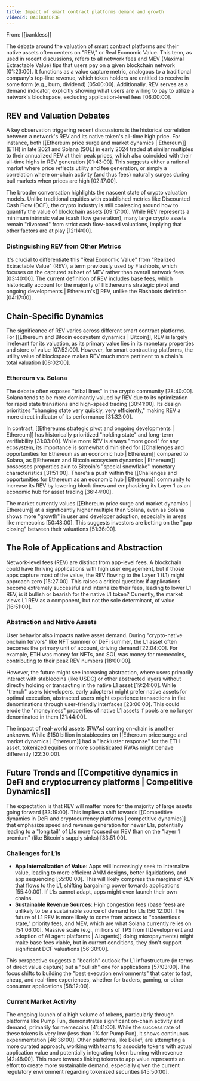 ```yaml
---
title: Impact of smart contract platforms demand and growth
videoId: DAOiK8iDF3E
---
```


From: [[bankless]] <br/> 

The debate around the valuation of smart contract platforms and their native assets often centers on "REV," or Real Economic Value. This term, as used in recent discussions, refers to all network fees and MEV (Maximal Extractable Value) tips that users pay on a given blockchain network <a class="yt-timestamp" data-t="01:23:00">[01:23:00]</a>. It functions as a value capture metric, analogous to a traditional company's top-line revenue, which token holders are entitled to receive in some form (e.g., burn, dividend) <a class="yt-timestamp" data-t="05:00:00">[05:00:00]</a>. Additionally, REV serves as a demand indicator, explicitly showing what users are willing to pay to utilize a network's blockspace, excluding application-level fees <a class="yt-timestamp" data-t="06:00:00">[06:00:00]</a>.

## REV and Valuation Debates

A key observation triggering recent discussions is the historical correlation between a network's REV and its native token's all-time high price. For instance, both [[Ethereum price surge and market dynamics | Ethereum]] (ETH) in late 2021 and Solana (SOL) in early 2024 traded at similar multiples to their annualized REV at their peak prices, which also coincided with their all-time highs in REV generation <a class="yt-timestamp" data-t="01:43:00">[01:43:00]</a>. This suggests either a rational market where price reflects utility and fee generation, or simply a correlation where on-chain activity (and thus fees) naturally surges during bull markets when prices are high <a class="yt-timestamp" data-t="02:17:00">[02:17:00]</a>.

The broader conversation highlights the nascent state of crypto valuation models. Unlike traditional equities with established metrics like Discounted Cash Flow (DCF), the crypto industry is still coalescing around how to quantify the value of blockchain assets <a class="yt-timestamp" data-t="09:17:00">[09:17:00]</a>. While REV represents a minimum intrinsic value (cash flow generation), many large crypto assets remain "divorced" from strict cash flow-based valuations, implying that other factors are at play <a class="yt-timestamp" data-t="12:14:00">[12:14:00]</a>.

### Distinguishing REV from Other Metrics
It's crucial to differentiate this "Real Economic Value" from "Realized Extractable Value" (REV), a term previously used by Flashbots, which focuses on the captured subset of MEV rather than overall network fees <a class="yt-timestamp" data-t="03:40:00">[03:40:00]</a>. The current definition of REV includes base fees, which historically account for the majority of [[Ethereums strategic pivot and ongoing developments | Ethereum's]] REV, unlike the Flashbots definition <a class="yt-timestamp" data-t="04:17:00">[04:17:00]</a>.

## Chain-Specific Dynamics

The significance of REV varies across different smart contract platforms. For [[Ethereum and Bitcoin ecosystem dynamics | Bitcoin]], REV is largely irrelevant for its valuation, as its primary value lies in its monetary properties and store of value <a class="yt-timestamp" data-t="07:52:00">[07:52:00]</a>. However, for smart contracting platforms, the utility value of blockspace makes REV much more pertinent to a chain's total valuation <a class="yt-timestamp" data-t="08:02:00">[08:02:00]</a>.

### Ethereum vs. Solana
The debate often exposes "tribal lines" in the crypto community <a class="yt-timestamp" data-t="28:40:00">[28:40:00]</a>. Solana tends to be more dominantly valued by REV due to its optimization for rapid state transitions and high-speed trading <a class="yt-timestamp" data-t="30:41:00">[30:41:00]</a>. Its design prioritizes "changing state very quickly, very efficiently," making REV a more direct indicator of its performance <a class="yt-timestamp" data-t="31:32:00">[31:32:00]</a>.

In contrast, [[Ethereums strategic pivot and ongoing developments | Ethereum]] has historically prioritized "holding state" and long-term verifiability <a class="yt-timestamp" data-t="31:03:00">[31:03:00]</a>. While more REV is always "more good" for any ecosystem, its importance is somewhat diminished for [[Challenges and opportunities for Ethereum as an economic hub | Ethereum]] compared to Solana, as [[Ethereum and Bitcoin ecosystem dynamics | Ethereum]] possesses properties akin to Bitcoin's "special snowflake" monetary characteristics <a class="yt-timestamp" data-t="31:51:00">[31:51:00]</a>. There's a push within the [[Challenges and opportunities for Ethereum as an economic hub | Ethereum]] community to increase its REV by lowering block times and emphasizing its Layer 1 as an economic hub for asset trading <a class="yt-timestamp" data-t="36:44:00">[36:44:00]</a>.

The market currently values [[Ethereum price surge and market dynamics | Ethereum]] at a significantly higher multiple than Solana, even as Solana shows more "growth" in user and developer adoption, especially in areas like memecoins <a class="yt-timestamp" data-t="50:48:00">[50:48:00]</a>. This suggests investors are betting on the "gap closing" between their valuations <a class="yt-timestamp" data-t="51:36:00">[51:36:00]</a>.

## The Role of Applications and Abstraction

Network-level fees (REV) are distinct from app-level fees. A blockchain could have thriving applications with high user engagement, but if those apps capture most of the value, the REV flowing to the Layer 1 (L1) might approach zero <a class="yt-timestamp" data-t="15:27:00">[15:27:00]</a>. This raises a critical question: if applications become extremely successful and internalize their fees, leading to lower L1 REV, is it bullish or bearish for the native L1 token? Currently, the market views L1 REV as a component, but not the sole determinant, of value <a class="yt-timestamp" data-t="16:51:00">[16:51:00]</a>.

### Abstraction and Native Assets
User behavior also impacts native asset demand. During "crypto-native onchain fervors" like NFT summer or DeFi summer, the L1 asset often becomes the primary unit of account, driving demand <a class="yt-timestamp" data-t="22:04:00">[22:04:00]</a>. For example, ETH was money for NFTs, and SOL was money for memecoins, contributing to their peak REV numbers <a class="yt-timestamp" data-t="18:00:00">[18:00:00]</a>.

However, the future might see increasing abstraction, where users primarily interact with stablecoins (like USDC) or other abstracted layers without directly holding or transacting in the native L1 asset <a class="yt-timestamp" data-t="19:24:00">[19:24:00]</a>. While "trench" users (developers, early adopters) might prefer native assets for optimal execution, abstracted users might experience transactions in fiat denominations through user-friendly interfaces <a class="yt-timestamp" data-t="23:00:00">[23:00:00]</a>. This could erode the "moneyiness" properties of native L1 assets if pools are no longer denominated in them <a class="yt-timestamp" data-t="21:44:00">[21:44:00]</a>.

The impact of real-world assets (RWAs) coming on-chain is another unknown. While $150 billion in stablecoins on [[Ethereum price surge and market dynamics | Ethereum]] had a "lackluster response" for the ETH asset, tokenized equities or more sophisticated RWAs might behave differently <a class="yt-timestamp" data-t="22:30:00">[22:30:00]</a>.

## Future Trends and [[Competitive dynamics in DeFi and cryptocurrency platforms | Competitive Dynamics]]

The expectation is that REV will matter more for the majority of large assets going forward <a class="yt-timestamp" data-t="33:19:00">[33:19:00]</a>. This implies a shift towards [[Competitive dynamics in DeFi and cryptocurrency platforms | competitive dynamics]] that emphasize speed and revenue generation for newer L1s, potentially leading to a "long tail" of L1s more focused on REV than on the "layer 1 premium" (like Bitcoin's supply sinks) <a class="yt-timestamp" data-t="33:51:00">[33:51:00]</a>.

### Challenges for L1s
*   **App Internalization of Value**: Apps will increasingly seek to internalize value, leading to more efficient AMM designs, better liquidations, and app sequencing <a class="yt-timestamp" data-t="55:00:00">[55:00:00]</a>. This will likely compress the margins of REV that flows to the L1, shifting bargaining power towards applications <a class="yt-timestamp" data-t="55:40:00">[55:40:00]</a>. If L1s cannot adapt, apps might even launch their own chains.
*   **Sustainable Revenue Sources**: High congestion fees (base fees) are unlikely to be a sustainable source of demand for L1s <a class="yt-timestamp" data-t="56:12:00">[56:12:00]</a>. The future of L1 REV is more likely to come from access to "contentious state," priority fees, and MEV, which are what Solana currently relies on <a class="yt-timestamp" data-t="54:06:00">[54:06:00]</a>. Massive scale (e.g., millions of TPS from [[Development and adoption of AI agent platforms | AI agents]] doing micropayments) might make base fees viable, but in current conditions, they don't support significant DCF valuations <a class="yt-timestamp" data-t="56:30:00">[56:30:00]</a>.

This perspective suggests a "bearish" outlook for L1 infrastructure (in terms of direct value capture) but a "bullish" one for applications <a class="yt-timestamp" data-t="57:03:00">[57:03:00]</a>. The focus shifts to building the "best execution environments" that cater to fast, cheap, and real-time experiences, whether for traders, gaming, or other consumer applications <a class="yt-timestamp" data-t="58:12:00">[58:12:00]</a>.

### Current Market Activity
The ongoing launch of a high volume of tokens, particularly through platforms like Pump Fun, demonstrates significant on-chain activity and demand, primarily for memecoins <a class="yt-timestamp" data-t="41:41:00">[41:41:00]</a>. While the success rate of these tokens is very low (less than 1% for Pump Fun), it shows continuous experimentation <a class="yt-timestamp" data-t="46:36:00">[46:36:00]</a>. Other platforms, like Belief, are attempting a more curated approach, working with teams to associate tokens with actual application value and potentially integrating token burning with revenue <a class="yt-timestamp" data-t="42:48:00">[42:48:00]</a>. This move towards linking tokens to app value represents an effort to create more sustainable demand, especially given the current regulatory environment regarding tokenized securities <a class="yt-timestamp" data-t="45:50:00">[45:50:00]</a>.